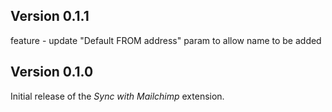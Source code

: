 ## Version 0.1.1
feature - update "Default FROM address" param to allow name to be added


## Version 0.1.0

Initial release of the _Sync with Mailchimp_ extension.
